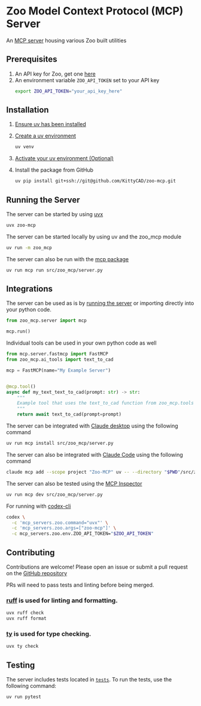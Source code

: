 # Zoo Model Context Protocol (MCP) Server

An [MCP server](https://modelcontextprotocol.io/docs/getting-started/intro) housing various Zoo built utilities

## Prerequisites

1. An API key for Zoo, get one [here](https://zoo.dev/account)
2. An environment variable `ZOO_API_TOKEN` set to your API key
    ```bash
    export ZOO_API_TOKEN="your_api_key_here"
    ```

## Installation

1. [Ensure uv has been installed](https://docs.astral.sh/uv/getting-started/installation/)

2. [Create a uv environment](https://docs.astral.sh/uv/pip/environments/)
    ```bash
    uv venv
    ```

3. [Activate your uv environment (Optional)](https://docs.astral.sh/uv/pip/environments/#using-a-virtual-environment)

4. Install the package from GitHub
    ```bash
    uv pip install git+ssh://git@github.com/KittyCAD/zoo-mcp.git
    ```

## Running the Server

The server can be started by using [uvx](https://docs.astral.sh/uv/guides/tools/#running-tools)
```bash
uvx zoo-mcp
```

The server can be started locally by using uv and the zoo_mcp module
```bash
uv run -m zoo_mcp
```

The server can also be run with the [mcp package](https://github.com/modelcontextprotocol/python-sdk)
```bash
uv run mcp run src/zoo_mcp/server.py
```

## Integrations

The server can be used as is by [running the server](#running-the-server) or importing directly into your python code.
```python
from zoo_mcp.server import mcp

mcp.run()
```

Individual tools can be used in your own python code as well

```python
from mcp.server.fastmcp import FastMCP
from zoo_mcp.ai_tools import text_to_cad

mcp = FastMCP(name="My Example Server")


@mcp.tool()
async def my_text_text_to_cad(prompt: str) -> str:
    """
    Example tool that uses the text_to_cad function from zoo_mcp.tools
    """
    return await text_to_cad(prompt=prompt)
```

The server can be integrated with [Claude desktop](https://claude.ai/download) using the following command
```bash 
uv run mcp install src/zoo_mcp/server.py
```

The server can also be integrated with [Claude Code](https://docs.anthropic.com/en/docs/claude-code/overview) using the following command
```bash
claude mcp add --scope project "Zoo-MCP" uv -- --directory "$PWD"/src/zoo_mcp run server.py
```

The server can also be tested using the [MCP Inspector](https://modelcontextprotocol.io/legacy/tools/inspector#python)
```bash
uv run mcp dev src/zoo_mcp/server.py
```

For running with [codex-cli](https://github.com/openai/codex)
```bash
codex \
  -c 'mcp_servers.zoo.command="uvx"' \
  -c 'mcp_servers.zoo.args=["zoo-mcp"]' \
  -c mcp_servers.zoo.env.ZOO_API_TOKEN="$ZOO_API_TOKEN"
```

## Contributing

Contributions are welcome! Please open an issue or submit a pull request on the [GitHub repository](https://github.com/KittyCAD/zoo-mcp)

PRs will need to pass tests and linting before being merged.

### [ruff](https://docs.astral.sh/ruff/) is used for linting and formatting.
```bash
uvx ruff check
uvx ruff format
```

### [ty](https://docs.astral.sh/ty/) is used for type checking.
```bash
uvx ty check
```

## Testing

The server includes tests located in [`tests`](`tests`). To run the tests, use the following command:
```bash
uv run pytest
```
